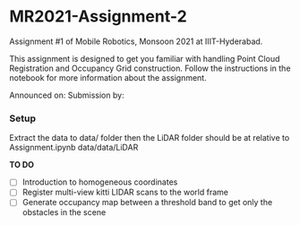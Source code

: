 # MR2021-Assignment-2
Assignment #1 of Mobile Robotics, Monsoon 2021 at IIIT-Hyderabad.

This assignment is designed to get you familiar with handling Point Cloud Registration and Occupancy Grid construction. Follow the instructions in the notebook for more information about the assignment.

Announced on: 
Submission by:   


### Setup
Extract the data to data/ folder
then the LiDAR folder should be at relative to Assignment.ipynb
data/data/LiDAR

**TO DO**

-[ ] Introduction to homogeneous coordinates
-[ ] Register multi-view kitti LIDAR scans to the world frame
-[ ] Generate occupancy map between a threshold band to get only the obstacles in the scene
